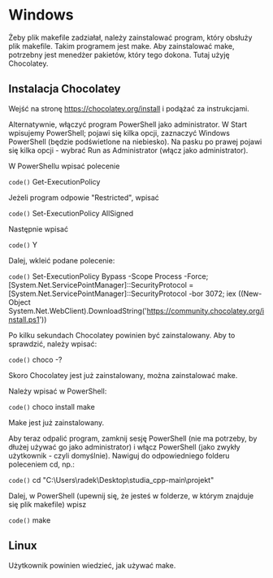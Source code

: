 # Windows

Żeby plik makefile zadziałał, należy zainstalować program, który obsłuży plik makefile. Takim programem jest make.
Aby zainstalować make, potrzebny jest menedżer pakietów, który tego dokona. Tutaj użyję Chocolatey.

## Instalacja Chocolatey

Wejść na stronę https://chocolatey.org/install i podążać za instrukcjami.

Alternatywnie, włączyć program PowerShell jako administrator. W Start wpisujemy PowerShell; pojawi się kilka opcji, zaznaczyć Windows PowerShell (będzie podświetlone na niebiesko). Na pasku po prawej pojawi się kilka opcji - wybrać Run as Administrator (włącz jako administrator).

W PowerShellu wpisać polecenie

`code()`
   Get-ExecutionPolicy

Jeżeli program odpowie "Restricted", wpisać

  `code()`
  Set-ExecutionPolicy AllSigned

Następnie wpisać

  `code()`
  Y

Dalej, wkleić podane polecenie:

  `code()`
  Set-ExecutionPolicy Bypass -Scope Process -Force; [System.Net.ServicePointManager]::SecurityProtocol = [System.Net.ServicePointManager]::SecurityProtocol -bor 3072; iex ((New-Object System.Net.WebClient).DownloadString('https://community.chocolatey.org/install.ps1'))
  
Po kilku sekundach Chocolatey powinien być zainstalowany. Aby to sprawdzić, należy wpisać:

  `code()`
  choco -?

Skoro Chocolatey jest już zainstalowany, można zainstalować make.

Należy wpisać w PowerShell:

  `code()`
  choco install make
  
Make jest już zainstalowany.

Aby teraz odpalić program, zamknij sesję PowerShell (nie ma potrzeby, by dłużej używać go jako administrator) i włącz PowerShell (jako zwykły użytkownik - czyli domyślnie). Nawiguj do odpowiedniego folderu poleceniem cd, np.:

  `code()`
  cd "C:\Users\radek\Desktop\studia_cpp-main\projekt\"
  
Dalej, w PowerShell (upewnij się, że jesteś w folderze, w którym znajduje się plik makefile) wpisz

  `code()`
  make

## Linux

Użytkownik powinien wiedzieć, jak używać make.
